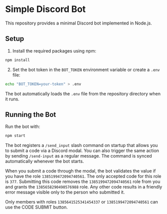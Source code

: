 # Simple Discord Bot

This repository provides a minimal Discord bot implemented in Node.js.

## Setup

1. Install the required packages using npm:

```bash
npm install
```

2. Set the bot token in the `BOT_TOKEN` environment variable or create a `.env` file:

```bash
echo "BOT_TOKEN=your-token" > .env
```

The bot automatically loads the `.env` file from the repository directory when it runs.

## Running the Bot

Run the bot with:

```bash
npm start
```

The bot registers a `/send_input` slash command on startup that allows you to submit a code via a Discord modal. You can also trigger the same action by sending `/send-input` as a regular message. The command is synced automatically whenever the bot starts.

When you submit a code through the modal, the bot validates the value if you have the role `1385199472094740561`. The only accepted code for this role is `377`. Submitting this code removes the `1385199472094740561` role from you and grants the `1385658290490576988` role. Any other code results in a friendly error message visible only to the person who submitted it.

Only members with roles `1385641525341454337` or `1385199472094740561` can use the CODE SUBMIT button.
